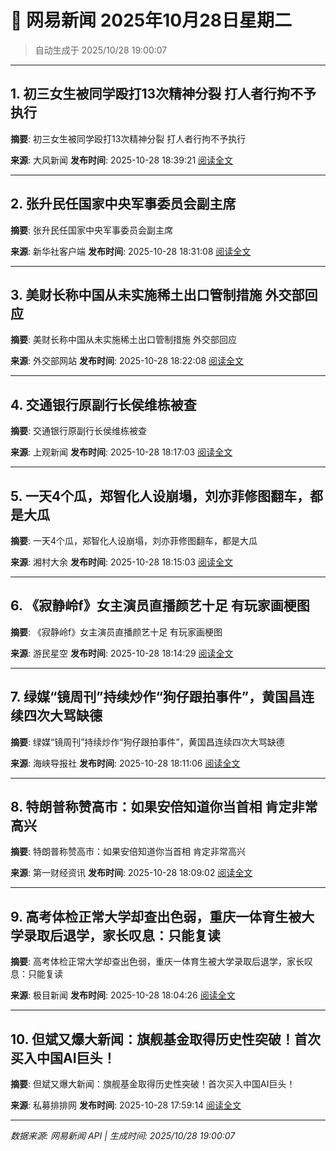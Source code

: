 # 📰 网易新闻 2025年10月28日星期二

> 自动生成于 2025/10/28 19:00:07

---

## 1. 初三女生被同学殴打13次精神分裂 打人者行拘不予执行

**摘要**: 初三女生被同学殴打13次精神分裂 打人者行拘不予执行

**来源**: 大风新闻
**发布时间**: 2025-10-28 18:39:21
[阅读全文](https://m.163.com/news/article/KCVQPMCM05561G0D.html)

---

## 2. 张升民任国家中央军事委员会副主席

**摘要**: 张升民任国家中央军事委员会副主席

**来源**: 新华社客户端
**发布时间**: 2025-10-28 18:31:08
[阅读全文](https://m.163.com/news/article/KCVQAL4M0001899O.html)

---

## 3. 美财长称中国从未实施稀土出口管制措施 外交部回应

**摘要**: 美财长称中国从未实施稀土出口管制措施 外交部回应

**来源**: 外交部网站
**发布时间**: 2025-10-28 18:22:08
[阅读全文](https://m.163.com/news/article/KCVPQ5FJ0001899O.html)

---

## 4. 交通银行原副行长侯维栋被查

**摘要**: 交通银行原副行长侯维栋被查

**来源**: 上观新闻
**发布时间**: 2025-10-28 18:17:03
[阅读全文](https://m.163.com/news/article/KCVPGRCC055040N3.html)

---

## 5. 一天4个瓜，郑智化人设崩塌，刘亦菲修图翻车，都是大瓜

**摘要**: 一天4个瓜，郑智化人设崩塌，刘亦菲修图翻车，都是大瓜

**来源**: 湘村大余
**发布时间**: 2025-10-28 18:15:03
[阅读全文](https://m.163.com/news/article/KCVPD44K05562NKW.html)

---

## 6. 《寂静岭f》女主演员直播颜艺十足 有玩家画梗图

**摘要**: 《寂静岭f》女主演员直播颜艺十足 有玩家画梗图

**来源**: 游民星空
**发布时间**: 2025-10-28 18:14:29
[阅读全文](https://m.163.com/news/article/KCVPC4LC0526K1KN.html)

---

## 7. 绿媒“镜周刊”持续炒作“狗仔跟拍事件”，黄国昌连续四次大骂缺德

**摘要**: 绿媒“镜周刊”持续炒作“狗仔跟拍事件”，黄国昌连续四次大骂缺德

**来源**: 海峡导报社
**发布时间**: 2025-10-28 18:11:06
[阅读全文](https://m.163.com/news/article/KCVP5V4D055080L4.html)

---

## 8. 特朗普称赞高市：如果安倍知道你当首相 肯定非常高兴

**摘要**: 特朗普称赞高市：如果安倍知道你当首相 肯定非常高兴

**来源**: 第一财经资讯
**发布时间**: 2025-10-28 18:09:02
[阅读全文](https://m.163.com/news/article/KCVM8KJV0519DDQ2.html)

---

## 9. 高考体检正常大学却查出色弱，重庆一体育生被大学录取后退学，家长叹息：只能复读

**摘要**: 高考体检正常大学却查出色弱，重庆一体育生被大学录取后退学，家长叹息：只能复读

**来源**: 极目新闻
**发布时间**: 2025-10-28 18:04:26
[阅读全文](https://m.163.com/news/article/KCVOPOKD053469LG.html)

---

## 10. 但斌又爆大新闻：旗舰基金取得历史性突破！首次买入中国AI巨头！

**摘要**: 但斌又爆大新闻：旗舰基金取得历史性突破！首次买入中国AI巨头！

**来源**: 私募排排网
**发布时间**: 2025-10-28 17:59:14
[阅读全文](https://m.163.com/news/article/KCVOG5T805199I8D.html)

---

*数据来源: 网易新闻 API | 生成时间: 2025/10/28 19:00:07*